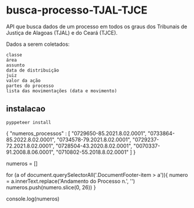 # busca-processo-TJAL-TJCE
API que busca dados de um processo em todos os graus dos Tribunais de Justiça de Alagoas (TJAL) e do Ceará (TJCE).


Dados a serem coletados:

    classe
    área
    assunto
    data de distribuição
    juiz
    valor da ação
    partes do processo
    lista das movimentações (data e movimento)



## instalacao

```
pyppeteer install
```

{
	"numeros_processos" : [
		"0729650-85.2021.8.02.0001", 
		"0733864-85.2022.8.02.0001", 
		"0734578-79.2021.8.02.0001", 
		"0729237-72.2021.8.02.0001", 
		"0728504-43.2020.8.02.0001",
		"0070337-91.2008.8.06.0001",
		"0710802-55.2018.8.02.0001"
	]
}


numeros = []

for (a of document.querySelectorAll('.DocumentFooter-item > a')){
  numero = a.innerText.replace('Andamento do Processo n.', '')
  numeros.push(numero.slice(0, 26))
}

console.log(numeros)
